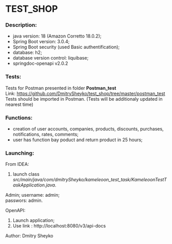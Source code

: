 # TEST_SHOP

### Description:
- java version: 18 (Amazon Corretto 18.0.2);
- Spring Boot version: 3.0.4;
- Spring Boot security (used Basic authentification);
- database: h2;
- database version control: liquibase;
- springdoc-openapi v2.0.2

### Tests:
Tests for Postman presented in folder __Postman_test__  
Link: https://github.com/DmitrySheyko/test_shop/tree/master/postman_test  
Tests should be imported in Postman.
(Tests will be additionaly updated in nearest time)

### Functions:
 - creation of user accounts, companies, products, discounts, purchases, notifications, rates, comments;
 - user has function bay poduct and return product in 25 hours;

### Launching:
From IDEA: 
1) launch class _src/main/java/com/dmitrySheyko/kameleoon_test_task/KameleoonTestTaskApplication.java_.

Admin;
username: admin;  
passwors: admin.

OpenAPI:
1) Launch application;
2) Use link : http://localhost:8080/v3/api-docs  

Author: Dmitry Sheyko   
